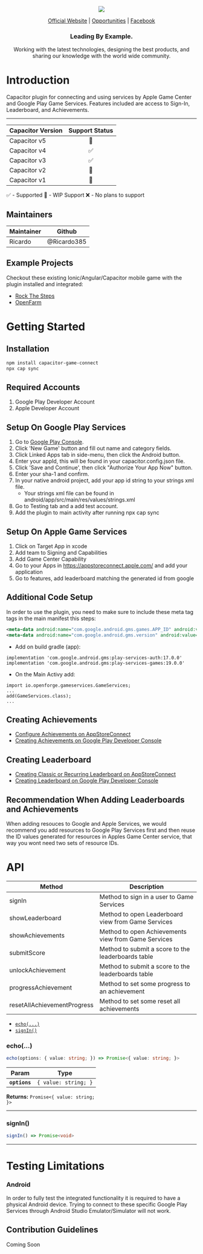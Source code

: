 <p align="center">
  <img src="https://github.com/openforge/main-website/blob/master/src/assets/logo-openforge.png?raw=true"/>
</p>
<p align="center">
  <a href="http://www.openforge.io/">Official Website</a> |
  <a href="http://www.openforge.io/opportunities">Opportunities</a> |
  <a href="https://www.facebook.com/openforgemobile/">Facebook</a>
</p>

<h3 align="center">
  Leading By Example.
</h3>

<p align="center">
  Working with the latest technologies, designing the best products, and sharing our knowledge with the world wide community.
</p>

# Introduction
Capacitor plugin for connecting and using services by Apple Game Center and Google Play Game Services. Features included are access to Sign-In, Leaderboard, and Achievements.

---

| Capacitor Version | Support Status |
| ----------- | :----: |
| Capacitor v5   | 🚧       |
| Capacitor v4   | ✅       |
| Capacitor v3   | ✅       |
| Capacitor v2   | 🚧       |
| Capacitor v1   | 🚧       |


✅ - Supported
🚧 - WIP Support
❌ - No plans to support

## Maintainers

| Maintainer | Github |
| ---------- | :----: |
| Ricardo   | @Ricardo385 |


## Example Projects
Checkout these existing Ionic/Angular/Capacitor mobile game with the plugin installed and integrated:
- [Rock The Steps](https://github.com/openforge/rock-the-steps-app)
- [OpenFarm](https://github.com/openforge/openfarm-puzzle-game)


# Getting Started

## Installation
```bash
npm install capacitor-game-connect
npx cap sync
```
## Required Accounts

1. Google Play Developer Account
2. Apple Developer Account

## Setup On Google Play Services

1. Go to [Google Play Console](https://play.google.com/apps/publish).
2. Click 'New Game' button and fill out name and category fields.
3. Click Linked Apps tab in side-menu, then click the Android button.
4. Enter your appId, this will be found in your capacitor.config.json file.
5. Click 'Save and Continue', then click "Authorize Your App Now" button.
6. Enter your sha-1 and confirm.
7. In your native android project, add your app id string to your strings xml file.
    - Your strings xml file can be found in android/app/src/main/res/values/strings.xml
8. Go to Testing tab and a add test account.
9. Add the plugin to main activity after running npx cap sync

## Setup On Apple Game Services

1. Click on Target App in xcode
2. Add team to Signing and Capabilities
3. Add Game Center Capability
4. Go to your Apps in https://appstoreconnect.apple.com/ and add your application
5. Go to features, add leaderboard matching the generated id from google

## Additional Code Setup

In order to use the plugin, you need to make sure to include these meta tag tags in the main manifest this steps:

```xml
<meta-data android:name="com.google.android.gms.games.APP_ID" android:value="@string/app_id" />
<meta-data android:name="com.google.android.gms.version" android:value="@integer/google_play_services_version"/>
```

- Add on build gradle (app):

```any
implementation 'com.google.android.gms:play-services-auth:17.0.0'
implementation 'com.google.android.gms:play-services-games:19.0.0'
```

- On the Main Activy add:

```android
import io.openforge.gameservices.GameServices;
...
add(GameServices.class);
...
```

## Creating Achievements
- [Configure Achievements on AppStoreConnect](https://developer.apple.com/help/app-store-connect/configure-game-center/configure-achievements/)
- [Creating Achievements on Google Play Developer Console](https://developers.google.com/games/services/common/concepts/achievements#creating_an_achievement)

## Creating Leaderboard
- [Creating Classic or Recurring Leaderboard on AppStoreConnect](https://developer.apple.com/help/app-store-connect/configure-game-center/configure-leaderboards/)
- [Creating Leaderboard on Google Play Developer Console](https://developers.google.com/games/services/common/concepts/leaderboards#create_a_leaderboard)

## Recommendation When Adding Leaderboards and Achievements

When adding resouces to Google and Apple Services, we would recommend you add resources to Google Play Services first and then reuse the ID values generated for resources in Apples Game Center service, that way you wont need two sets of resource IDs.

# API

| Method                           | Description                                          |
| -------------------------------- | ---------------------------------------------------- |
| signIn                           | Method to sign in a user to Game Services            |
| showLeaderboard                  | Method to open Leaderboard view from Game Services   |
| showAchievements                 | Method to open Achievements view from Game Services  |
| submitScore                      | Method to submit a score to the leaderboards table   |
| unlockAchievement                | Method to submit a score to the leaderboards table   |
| progressAchievement              | Method to set some progress to an achievement        |
| resetAllAchievementProgress      | Method to set some reset all achievements            |

<docgen-index>

* [`echo(...)`](#echo)
* [`signIn()`](#signin)

</docgen-index>

<docgen-api>
<!--Update the source file JSDoc comments and rerun docgen to update the docs below-->

### echo(...)

```typescript
echo(options: { value: string; }) => Promise<{ value: string; }>
```

| Param         | Type                            |
| ------------- | ------------------------------- |
| **`options`** | <code>{ value: string; }</code> |

**Returns:** <code>Promise&lt;{ value: string; }&gt;</code>

--------------------


### signIn()

```typescript
signIn() => Promise<void>
```

--------------------

</docgen-api>

# Testing Limitations

### Android
In order to fully test the integrated functionality it is required to have a physical Android device. Trying to connect to these specific Google Play Services through Android Studio Emulator/Simulator will not work.

## Contribution Guidelines
Coming Soon
